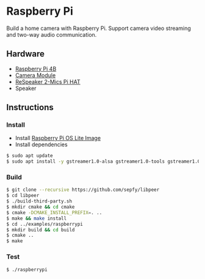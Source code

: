 # Raspberry Pi

Build a home camera with Raspberry Pi. Support camera video streaming and two-way audio communication.

## Hardware

* [Raspberry Pi 4B](https://www.raspberrypi.com/products/raspberry-pi-4-model-b/)
* [Camera Module](https://www.raspberrypi.com/products/camera-module-v2/)
* [ReSpeaker 2-Mics Pi HAT](https://wiki.seeedstudio.com/ReSpeaker_2_Mics_Pi_HAT_Raspberry/)
* Speaker

## Instructions
### Install
* Install [Raspberry Pi OS Lite Image](https://www.raspberrypi.com/software/operating-systems/)
* Install dependencies
```bash
$ sudo apt update
$ sudo apt install -y gstreamer1.0-alsa gstreamer1.0-tools gstreamer1.0-plugins-bad gstreamer1.0-plugins-ugly gstreamer1.0-plugins-good libgstreamer1.0-dev git cmake
```

### Build
```bash
$ git clone --recursive https://github.com/sepfy/libpeer
$ cd libpeer
$ ./build-third-party.sh
$ mkdir cmake && cd cmake
$ cmake -DCMAKE_INSTALL_PREFIX=. ..
$ make && make install
$ cd ../examples/raspberrypi
$ mkdir build && cd build
$ cmake ..
$ make
```

### Test
```bash
$ ./raspberrypi
```

